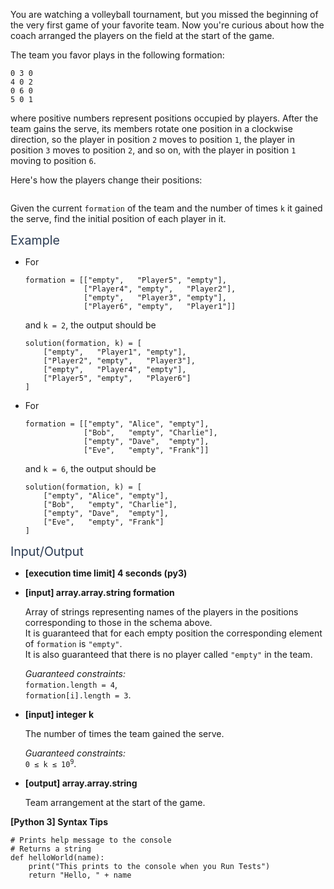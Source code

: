 <p>You are watching a volleyball tournament, but you missed the beginning of the very first game of your favorite team. Now you're curious about how the coach arranged the players on the field at the start of the game.</p>
<p>The team you favor plays in the following formation:</p>
<pre><code>0 3 0
4 0 2
0 6 0
5 0 1
</code></pre>
<p>where positive numbers represent positions occupied by players. After the team gains the serve, its members rotate one position in a clockwise direction, so the player in position <code>2</code> moves to position <code>1</code>, the player in position <code>3</code> moves to position <code>2</code>, and so on, with the player in position <code>1</code> moving to position <code>6</code>.</p>
<p>Here's how the players change their positions:</p>
<p><img src="https://codesignal.s3.amazonaws.com/tasks/volleyballPositions/img/example.png?_tm=1621922788027" alt /></p>
<p>Given the current <code>formation</code> of the team and the number of times <code>k</code> it gained the serve, find the initial position of each player in it.</p>
<p><span class="markdown--header" style="color:#2b3b52;font-size:1.4em">Example</span></p>
<ul>
<li>
<p>For</p>
<pre><code>formation = [["empty",   "Player5", "empty"],
             ["Player4", "empty",   "Player2"],
             ["empty",   "Player3", "empty"],
             ["Player6", "empty",   "Player1"]]
</code></pre>
<p>and <code>k = 2</code>, the output should be</p>
<pre><code>solution(formation, k) = [
    ["empty",   "Player1", "empty"],
    ["Player2", "empty",   "Player3"],
    ["empty",   "Player4", "empty"],
    ["Player5", "empty",   "Player6"]
]
</code></pre>
</li>
<li>
<p>For</p>
<pre><code>formation = [["empty", "Alice", "empty"],
             ["Bob",   "empty", "Charlie"],
             ["empty", "Dave",  "empty"],
             ["Eve",   "empty", "Frank"]]
</code></pre>
<p>and <code>k = 6</code>, the output should be</p>
<pre><code>solution(formation, k) = [
    ["empty", "Alice", "empty"],
    ["Bob",   "empty", "Charlie"],
    ["empty", "Dave",  "empty"],
    ["Eve",   "empty", "Frank"]
]
</code></pre>
</li>
</ul>
<p><span class="markdown--header" style="color:#2b3b52;font-size:1.4em">Input/Output</span></p>
<ul>
<li>
<p><strong>[execution time limit] 4 seconds (py3)</strong></p>
</li>
<li>
<p><strong>[input] array.array.string formation</strong></p>
<p>Array of strings representing names of the players in the positions corresponding to those in the schema above.<br />
It is guaranteed that for each empty position the corresponding element of <code>formation</code> is <code>"empty"</code>.<br />
It is also guaranteed that there is no player called <code>"empty"</code> in the team.</p>
<p><em>Guaranteed constraints:</em><br />
<code>formation.length = 4</code>,<br />
<code>formation[i].length = 3</code>.</p>
</li>
<li>
<p><strong>[input] integer k</strong></p>
<p>The number of times the team gained the serve.</p>
<p><em>Guaranteed constraints:</em><br />
<code>0 ≤ k ≤ 10<sup>9</sup></code>.</p>
</li>
<li>
<p><strong>[output] array.array.string</strong></p>
<p>Team arrangement at the start of the game.</p>
</li>
</ul>
<p><strong>[Python 3] Syntax Tips</strong></p>
<pre><code class="language-python"><span class="hljs-comment"># Prints help message to the console</span>
<span class="hljs-comment"># Returns a string</span>
<span class="hljs-keyword">def</span> <span class="hljs-title function_">helloWorld</span>(<span class="hljs-params">name</span>):
    <span class="hljs-built_in">print</span>(<span class="hljs-string">"This prints to the console when you Run Tests"</span>)
    <span class="hljs-keyword">return</span> <span class="hljs-string">"Hello, "</span> + name

</code></pre>
